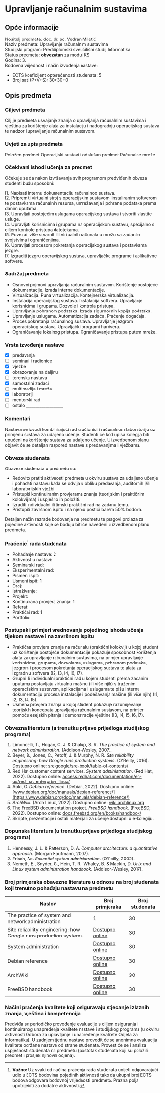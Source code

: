 # Upravljanje računalnim sustavima

## Opće informacije

Nositelj predmeta: doc. dr. sc. Vedran Miletić  
Naziv predmeta: Upravljanje računalnim sustavima  
Studijski program: Preddiplomski sveučilišni studij Informatika  
Status predmeta: **obvezatan** za modul KS  
Godina: 3.  
Bodovna vrijednost i način izvođenja nastave:

- ECTS koeficijent opterećenosti studenata: 5
- Broj sati (P+V+S): 30+30+0

## Opis predmeta

### Ciljevi predmeta

Cilj je predmeta usvajanje znanja o upravljanja računalnim sustavima i vještina za korištenje alata za instalaciju i nadogradnju operacijskog sustava te nadzor i upravljanje računalnim sustavom.

### Uvjeti za upis predmeta

Položen predmet Operacijski sustavi i odslušan predmet Računalne mreže.

### Očekivani ishodi učenja za predmet

Očekuje se da nakon izvršavanja svih programom predviđenih obveza studenti budu sposobni:

I1. Napisati internu dokumentaciju računalnog sustava.  
I2. Pripremiti virtualni stroj s operacijskim sustavom, instaliranim softverom te postavkama računalnih resursa, umrežavanja i pohrane podataka prema danim uputama.  
I3. Upravljati postojećim uslugama operacijskog sustava i stvoriti vlastite usluge.  
I4. Upravljati korisnicima i grupama na operacijskom sustavu, specijalno s ciljem kontrole pristupa datotekama.  
I5. Povezati više stvarnih ili virtualnih računala u mrežu sa zadanim svojstvima i ograničenjima.  
I6. Upravljati procesom pokretanja operacijskog sustava i postavkama jezgre.  
I7. Izgraditi jezgru operacijskog sustava, upravljačke programe i aplikativne softvere.

### Sadržaj predmeta

- Osnovni pojmovi upravljanja računalnim sustavom. Korištenje postojeće dokumentacije. Izrada interne dokumentacije.
- Virtualizacija. Puna virtualizacija. Kontejnerska virtualizacija.
- Instalacija operacijskog sustava. Instalacija softvera. Upravljanje korisnicima i grupama. Dozvole i kontrola pristupa.
- Upravljanje pohranom podataka. Izrada sigurnosnih kopija podataka.
- Upravljanje uslugama. Automatizacija zadaća. Praćenje događaja.
- Proces pokretanja računalnog sustava. Upravljanje jezgrom operacijskog sustava. Upravljački programi hardvera.
- Ograničavanje lokalnog pristupa. Ograničavanje pristupa putem mreže.

### Vrsta izvođenja nastave

- [x] predavanja
- [ ] seminari i radionice
- [x] vježbe
- [x] obrazovanje na daljinu
- [ ] terenska nastava
- [x] samostalni zadaci
- [ ] multimedija i mreža
- [x] laboratorij
- [ ] mentorski rad
- [ ] ostalo ___________________

### Komentari

Nastava se izvodi kombinirajući rad u učionici i računalnom laboratoriju uz primjenu sustava za udaljeno učenje. Studenti će kod upisa kolegija biti upućeni na korištenje sustava za udaljeno učenje. U izvedbenom planu objavit će se detaljan raspored nastave s predavanjima i vježbama.

### Obveze studenata

Obaveze studenata u predmetu su:

- Redovito pratiti aktivnosti predmeta u okviru sustava za udaljeno učenje i pohađati nastavu kada se odvija u obliku predavanja, auditornih i/ili laboratorijskih vježbi.
- Pristupiti kontinuiranim provjerama znanja (teorijskim i praktičnim kolokvijima) i uspješno ih položiti.
- Izraditi individualni ili timski praktični rad na zadanu temu.
- Pristupiti završnom ispitu i na njemu postići barem 50% bodova.

Detaljan način razrade bodovanja na predmetu te pragovi prolaza za pojedine aktivnosti koje se boduju biti će navedeni u izvedbenom planu predmeta.

### Praćenje[^1] rada studenata

- Pohađanje nastave: 2
- Aktivnost u nastavi:
- Seminarski rad:
- Eksperimentalni rad:
- Pismeni ispit:
- Usmeni ispit: 1
- Esej:
- Istraživanje:
- Projekt:
- Kontinuirana provjera znanja: 1
- Referat:
- Praktični rad: 1
- Portfolio:

### Postupak i primjeri vrednovanja pojedinog ishoda učenja tijekom nastave i na završnom ispitu

- Praktična provjera znanja na računalu (praktični kolokvij) u kojoj student uz korištenje postojeće dokumentacije pokazuje sposobnost korištenja alata za upravljanje računalnim sustavima, na primjer upravljanje korisnicima, grupama, dozvolama, uslugama, pohranom podataka, jezgrom i procesom pokretanja operacijskog sustava te alata za izgradnju softvera (I2, I3, I4, I6, I7).
- Grupni ili individualni praktični rad u kojem studenti prema zadanim uputama postavljaju virtualnu mašinu (ili više njih) s traženim operacijskim sustavom, aplikacijama i uslugama te pišu internu dokumentaciju procesa instalacije i podešavanja mašine (ili više njih) (I1, I2, I3, I4, I5).
- Usmena provjera znanja u kojoj student pokazuje razumijevanje teorijskih koncepata upravljanja računalnim sustavom, na primjer pomoću esejskih pitanja i demonstracije vještine (I3, I4, I5, I6, I7).

### Obvezna literatura (u trenutku prijave prijedloga studijskog programa)

1. Limoncelli, T., Hogan, C. J. & Chalup, S. R. *The practice of system and network administration*. (Addison-Wesley, 2007).
2. Beyer, B., Jones, C., Petoff, J. & Murphy, N. R. *Site reliability engineering: how Google runs production systems*. (O'Reilly, 2016). Dostupno online: [sre.google/sre-book/table-of-contents/](https://sre.google/sre-book/table-of-contents/)
3. Red Hat customer content services. *System administration*. (Red Hat, 2022). Dostupno online: [access.redhat.com/documentation/en-us/red_hat_enterprise_linux/](https://access.redhat.com/documentation/en-us/red_hat_enterprise_linux/)
4. Aoki, O. *Debian reference*. (Debian, 2022). Dostupno online: [www.debian.org/doc/manuals/debian-reference/](https://www.debian.org/doc/manuals/debian-reference/)
5. *ArchWiki*. (Arch Linux, 2022). Dostupno online: [wiki.archlinux.org](https://wiki.archlinux.org/)
6. The FreeBSD documentation project. *FreeBSD handbook*. (FreeBSD, 2022). Dostupno online: [docs.freebsd.org/en/books/handbook/](https://docs.freebsd.org/en/books/handbook/)
7. Skripte, prezentacije i ostali materijali za učenje dostupni u e-kolegiju.

### Dopunska literatura (u trenutku prijave prijedloga studijskog programa)

1. Hennessy, J. L. & Patterson, D. A. *Computer architecture: a quantitative approach*. (Morgan Kaufmann, 2007).
2. Frisch, Ae. *Essential system administration*. (O’Reilly, 2002).
3. Nemeth, E., Snyder, G., Hein, T. R., Whaley, B. & Mackin, D. *Unix and Linux system administration handbook*. (Addison-Wesley, 2017).

### Broj primjeraka obavezne literature u odnosu na broj studenata koji trenutno pohađaju nastavu na predmetu

| Naslov | Broj primjeraka | Broj studenata |
| ------ | --------------- | -------------- |
| The practice of system and network administration | 1 | 30 |
| Site reliability engineering: how Google runs production systems | [Dostupno online](https://sre.google/sre-book/table-of-contents/) | 30 |
| System administration | [Dostupno online](https://access.redhat.com/documentation/en-us/red_hat_enterprise_linux/) | 30 |
| Debian reference | [Dostupno online](https://www.debian.org/doc/manuals/debian-reference/) | 30 |
| ArchWiki | [Dostupno online](https://wiki.archlinux.org/) | 30 |
| FreeBSD handbook | [Dostupno online](https://docs.freebsd.org/en/books/handbook/) | 30 |

### Načini praćenja kvalitete koji osiguravaju stjecanje izlaznih znanja, vještina i kompetencija

Predviđa se periodičko provođenje evaluacije s ciljem osiguranja i kontinuiranog unapređenja kvalitete nastave i studijskog programa (u okviru aktivnosti Odbora za upravljanje i unapređenje kvalitete Odjela za informatiku). U zadnjem tjednu nastave provodit će se anonimna evaluacija kvalitete održane nastave od strane studenata. Provest će se i analiza uspješnosti studenata na predmetu (postotak studenata koji su položili predmet i prosjek njihovih ocjena).

[^1]: **Važno:** Uz svaki od načina praćenja rada studenata unijeti odgovarajući udio u ECTS bodovima pojedinih aktivnosti tako da ukupni broj ECTS bodova odgovara bodovnoj vrijednosti predmeta. Prazna polja upotrijebiti za dodatne aktivnosti.
